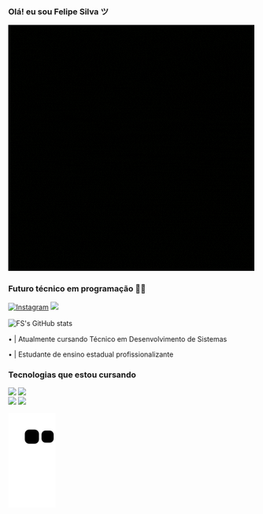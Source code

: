 ### Olá! eu sou Felipe Silva ツ

<img src="FelipeLogo.gif" href = "https://instagram.com/fellipe_125/">

### Futuro técnico em programação 👨‍💻

[![Instagram](https://img.shields.io/badge/Instagram-E4405F?style=for-the-badge&logo=instagram&logoColor=white)](https://instagram.com/fellipe_125)
<a href = "https://www.linkedin.com/in/fellipe125-"><img src="https://img.shields.io/badge/LinkedIn-0077B5?style=for-the-badge&logo=linkedin&logoColor=white"></a>

![FS's GitHub stats](https://github-readme-stats.vercel.app/api?username=Fellipe157&show_icons=true&theme=merko)
ㅤㅤㅤ
<p style="font_weight: bold">
• | Atualmente cursando Técnico em Desenvolvimento de Sistemas

• | Estudante de ensino estadual profissionalizante<p/><p/>

### Tecnologias que estou cursando
<div>
<img src="https://img.shields.io/badge/Python-3776AB?style=for-the-badge&logo=python&logoColor=white">
<img src="https://img.shields.io/badge/HTML5-E34F26?style=for-the-badge&logo=html5&logoColor=white">
</div><div>
<img src="https://img.shields.io/badge/JavaScript-F7DF1E?style=for-the-badge&logo=javascript&logoColor=black">
<img src="https://img.shields.io/badge/CSS3-1572B6?style=for-the-badge&logo=css3&logoColor=white">
</div>

![Snake animation target="_blank"></a>](https://github.com/rafaballerini/rafaballerini/blob/output/github-contribution-grid-snake.svg)
